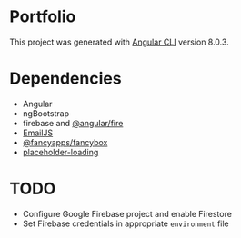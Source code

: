 # Portfolio

This project was generated with [Angular CLI](https://github.com/angular/angular-cli) version 8.0.3.

# Dependencies

- Angular
- ngBootstrap
- firebase and [@angular/fire](https://github.com/angular/angularfire2)
- [EmailJS](https://www.emailjs.com)
- [@fancyapps/fancybox](http://fancyapps.com/fancybox/3/)
- [placeholder-loading](https://github.com/zalog/placeholder-loading)

# TODO

- Configure Google Firebase project and enable Firestore
- Set Firebase credentials in appropriate `environment` file